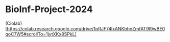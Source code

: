 # BioInf-Project-2024

(Ciolab)[https://colab.research.google.com/drive/1pRJF74lxANKbhnZmfAT9I9wBE0qoC7W5#scrollTo=1jytXKx8SPkL]
